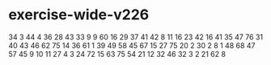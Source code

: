 # exercise-wide-v226
34
3
44
4
36
28
43
33
9
9
60
16
29
37
41
42
8
11
16
23
42
16
41
35
47
76
31
40
43
46
62
75
14
36
61
1
39
49
58
45
67
15
27
75
20
2
30
2
8
1
48
68
47
57
45
9
10
11
27
4
3
24
72
15
63
75
54
21
12
32
46
32
3
2
21
62
8
